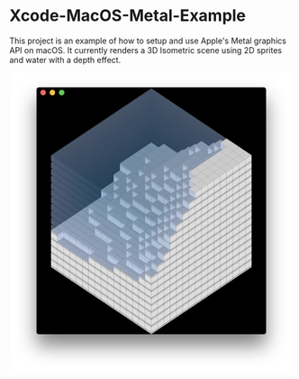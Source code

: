 # Xcode-MacOS-Metal-Example

This project is an example of how to setup and use Apple's Metal graphics API on macOS.
It currently renders a 3D Isometric scene using 2D sprites and water with a depth effect.

<p align="center">
	<img src="Screenshot.png" alt="iOS App Image" width="500px" style="width: 500px;"/>
</p>